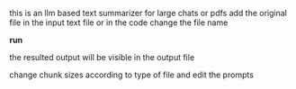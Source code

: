 this is an llm based text summarizer for large chats or pdfs
add the original file in the input text file or in the code change the file name

**run**
<py summarizer.py>

the resulted output will be visible in the output file

change chunk sizes according to type of file and edit the prompts
